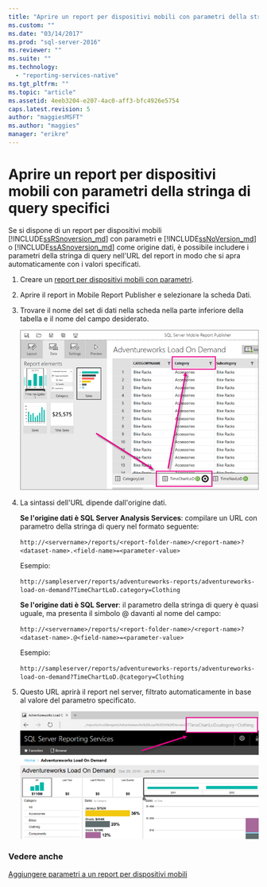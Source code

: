 ```yaml
---
title: "Aprire un report per dispositivi mobili con parametri della stringa di query specifici | Microsoft Docs"
ms.custom: ""
ms.date: "03/14/2017"
ms.prod: "sql-server-2016"
ms.reviewer: ""
ms.suite: ""
ms.technology: 
  - "reporting-services-native"
ms.tgt_pltfrm: ""
ms.topic: "article"
ms.assetid: 4eeb3204-e207-4ac0-aff3-bfc4926e5754
caps.latest.revision: 5
author: "maggiesMSFT"
ms.author: "maggies"
manager: "erikre"
---
```

# Aprire un report per dispositivi mobili con parametri della stringa di query specifici
Se si dispone di un report per dispositivi mobili [!INCLUDE[ssRSnoversion_md](../../includes/ssrsnoversion-md.md)] con parametri e [!INCLUDE[ssNoVersion_md](../../includes/ssnoversion-md.md)] o [!INCLUDE[ssASnoversion_md](../../includes/ssasnoversion-md.md)] come origine dati, è possibile includere i parametri della stringa di query nell'URL del report in modo che si apra automaticamente con i valori specificati. 
1.  Creare un [report per dispositivi mobili con parametri](../../reporting-services/mobile-reports/add-parameters-to-a-mobile-report-reporting-services.md).

2. Aprire il report in Mobile Report Publisher e selezionare la scheda Dati. 

2. Trovare il nome del set di dati nella scheda nella parte inferiore della tabella e il nome del campo desiderato. 
    
    ![mobile-report-publisher-parameter-data-view](../../reporting-services/mobile-reports/media/mobile-report-publisher-parameter-data-view.png)
    
2.  La sintassi dell'URL dipende dall'origine dati. 

     **Se l'origine dati è SQL Server Analysis Services**: compilare un URL con parametro della stringa di query nel formato seguente:

    `http://<servername>/reports/<report-folder-name>/<report-name>?<dataset-name>.<field-name>=<parameter-value>`

    Esempio:
    
    `http://sampleserver/reports/adventureworks-reports/adventureworks-load-on-demand?TimeChartLoD.category=Clothing` 
    
     **Se l'origine dati è SQL Server**: il parametro della stringa di query è quasi uguale, ma presenta il simbolo @ davanti al nome del campo:

    `http://<servername>/reports/<report-folder-name>/<report-name>?<dataset-name>.@<field-name>=<parameter-value>`

    Esempio:
    
      `http://sampleserver/reports/adventureworks-reports/adventureworks-load-on-demand?TimeChartLoD.@category=Clothing` 

    
3.  Questo URL aprirà il report nel server, filtrato automaticamente in base al valore del parametro specificato.

    ![mobile-report-publisher-parameter-web-portal-view](../../reporting-services/mobile-reports/media/mobile-report-publisher-parameter-web-portal-view.png)

### Vedere anche

[Aggiungere parametri a un report per dispositivi mobili](../../reporting-services/mobile-reports/add-parameters-to-a-mobile-report-reporting-services.md)
